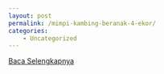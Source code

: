 ```yaml
---
layout: post
permalink: /mimpi-kambing-beranak-4-ekor/
categories:
    - Uncategorized
---
```


[Baca Selengkapnya](/10)